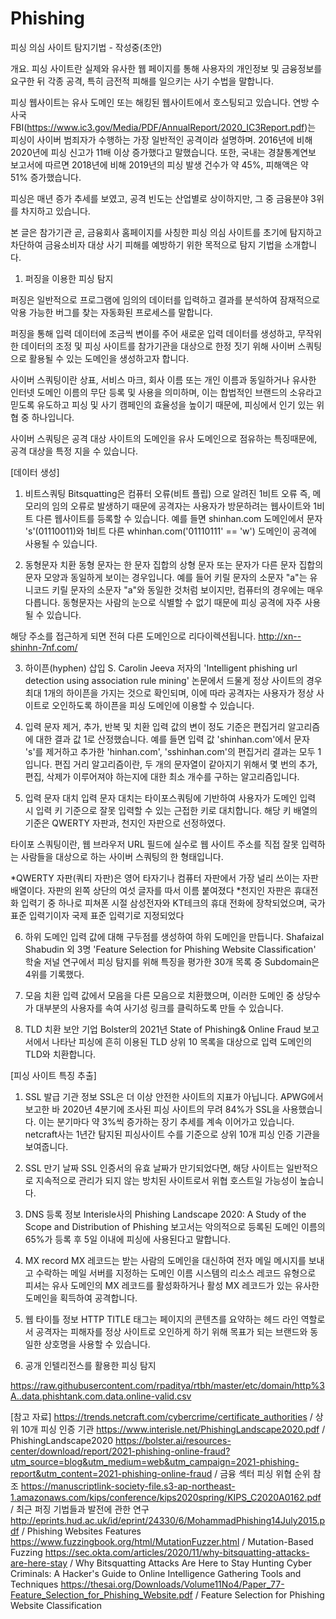 # Phishing 
피싱 의심 사이트 탐지기법 - 작성중(초안)

개요. 
피싱 사이트란 실제와 유사한 웹 페이지를 통해 사용자의 개인정보 및 금융정보를 요구한 뒤 각종 공격, 특히 금전적 피해를 일으키는 사기 수법을 말합니다.

피싱 웹사이트는 유사 도메인 또는 해킹된 웹사이트에서 호스팅되고 있습니다.
연방 수사국 FBI(https://www.ic3.gov/Media/PDF/AnnualReport/2020_IC3Report.pdf)는 피싱이 사이버 범죄자가 수행하는 가장 일반적인 공격이라 설명하며. 2016년에 비해 2020년에 피싱 신고가 11배 이상 증가했다고 말했습니다.
또한, 국내는 경찰통계연보 보고서에 따르면 2018년에 비해 2019년의 피싱 발생 건수가 약 45%, 피해액은 약 51% 증가했습니다.

피싱은 매년 증가 추세를 보였고, 공격 빈도는 산업별로 상이하지만, 그 중 금융분야 3위를 차지하고 있습니다.

본 글은 참가기관 곧, 금융회사 홈페이지를 사칭한 피싱 의심 사이트를 초기에 탐지하고 차단하여 금융소비자 대상 사기 피해를 예방하기 위한 목적으로 탐지 기법을 소개합니다.

1. 퍼징을 이용한 피싱 탐지

퍼징은 일반적으로 프로그램에 임의의 데이터를 입력하고 결과를 분석하여 잠재적으로 악용 가능한 버그를 찾는 자동화된 프로세스를 말합니다.

퍼징을 통해 입력 데이터에 조금씩 변이를 주어 새로운 입력 데이터를 생성하고, 무작위한 데이터의 조정 및 피싱 사이트를 참가기관을 대상으로 한정 짓기 위해 사이버 스쿼팅으로 활용될 수 있는 도메인을 생성하고자 합니다.

사이버 스쿼팅이란 상표, 서비스 마크, 회사 이름 또는 개인 이름과 동일하거나 유사한 인터넷 도메인 이름의 무단 등록 및 사용을 의미하며, 이는 합법적인 브랜드의 소유라고 믿도록 유도하고 피싱 및 사기 캠페인의 효율성을 높이기 때문에, 피싱에서 인기 있는 위협 중 하나입니다.

사이버 스쿼팅은 공격 대상 사이트의 도메인을 유사 도메인으로 점유하는 특징때문에, 공격 대상을 특정 지을 수 있습니다.


[데이터 생성]

1. 비트스쿼팅
Bitsquatting은 컴퓨터 오류(비트 플립) 으로 알려진 1비트 오류 즉, 메모리의 임의 오류로 발생하기 때문에
공격자는 사용자가 방문하려는 웹사이트와 1비트 다른 웹사이트를 등록할 수 있습니다.
예를 들면 shinhan.com 도메인에서 문자 's'(01110011)와 1비트 다른 whinhan.com('01110111' == 'w') 도메인이 공격에 사용될 수 있습니다.

2. 동형문자 치환
동형 문자는 한 문자 집합의 상형 문자 또는 문자가 다른 문자 집합의 문자 모양과 동일하게 보이는 경우입니다. 
예를 들어 키릴 문자의 소문자 "а"는 유니코드 키릴 문자의 소문자 "a"와 동일한 것처럼 보이지만, 컴퓨터의 경우에는 매우 다릅니다.
동형문자는 사람의 눈으로 식별할 수 없기 때문에 피싱 공격에 자주 사용될 수 있습니다.

해당 주소를 접근하게 되면 전혀 다른 도메인으로 리다이렉션됩니다.
http://xn--shinhn-7nf.com/

3. 하이픈(hyphen) 삽입
S. Carolin Jeeva 저자의 'Intelligent phishing url detection using association rule mining' 논문에서 드물게 정상 사이트의 경우 최대 1개의 하이픈을 가지는 것으로 확인되며, 이에 따라 공격자는 사용자가 정상 사이트로 오인하도록 하이픈을 피싱 도메인에 이용할 수 있습니다.

4. 입력 문자 제거, 추가, 반복 및 치환
입력 값의 변이 정도 기준은 편집거리 알고리즘에 대한 결과 값 1로 산정했습니다.
예를 들면 입력 값 'shinhan.com'에서 문자 's'를 제거하고 추가한 'hinhan.com', 'sshinhan.com'의 편집거리 결과는 모두 1입니다.
편집 거리 알고리즘이란, 두 개의 문자열이 같아지기 위해서 몇 번의 추가, 편집, 삭제가 이루어져야 하는지에 대한 최소 개수를 구하는 알고리즘입니다.

5. 입력 문자 대치
입력 문자 대치는 타이포스쿼팅에 기반하여 사용자가 도메인 입력 시 입력 키 기준으로 잘못 입력할 수 있는 근접한 키로 대치합니다. 해당 키 배열의 기준은 QWERTY 자판과, 천지인 자판으로 선정하였다.

타이포 스쿼팅이란, 웹 브라우저 URL 필드에 실수로 웹 사이트 주소를 직접 잘못 입력하는 사람들을 대상으로 하는 사이버 스쿼팅의 한 형태입니다.

*QWERTY 자판(쿼티 자판)은 영어 타자기나 컴퓨터 자판에서 가장 널리 쓰이는 자판 배열이다. 자판의 왼쪽 상단의 여섯 글자를 따서 이름 붙여졌다
*천지인 자판은 휴대전화 입력기 중 하나로 피쳐폰 시절 삼성전자와 KT테크의 휴대 전화에 장착되었으며, 국가 표준 입력기이자 국제 표준 입력기로 지정되었다


6. 하위 도메인
입력 값에 대해 구두점를 생성하여 하위 도메인을 만듭니다. Shafaizal Shabudin 외 3명 'Feature Selection for Phishing Website Classification' 학술 저널 연구에서 피싱 탐지를 위해 특징을 평가한 30개 목록 중 Subdomain은 4위를 기록했다.

7. 모음 치환
입력 값에서 모음을 다른 모음으로 치환했으며, 이러한 도메인 중 상당수가 대부분의 사용자를 속여 사기성 링크를 클릭하도록 만들 수 있습니다.

8. TLD 치환
보안 기업 Bolster의 2021년 State of Phishing& Online Fraud 보고서에서 나타난 피싱에 흔히 이용된 TLD 상위 10 목록을 대상으로 입력 도메인의 TLD와 치환합니다.

[피싱 사이트 특징 추출]
1. SSL 발급 기관 정보
SSL은 더 이상 안전한 사이트의 지표가 아닙니다.
APWG에서 보고한 바 2020년 4분기에 조사된 피싱 사이트의 무려 84%가 SSL을 사용했습니다.
이는 분기마다 약 3%씩 증가하는 장기 추세를 계속 이어가고 있습니다.
netcraft사는 1년간 탐지된 피싱사이트 수를 기준으로 상위 10개 피싱 인증 기관을 보여줍니다.

2. SSL 만기 날짜
SSL 인증서의 유효 날짜가 만기되었다면, 해당 사이트는 일반적으로 지속적으로 관리가 되지 않는 방치된 사이트로서 위협 호스트일 가능성이 높습니다.

3. DNS 등록 정보
Interisle사의 Phishing Landscape 2020: A Study of the Scope and Distribution of Phishing 보고서는 악의적으로 등록된 도메인 이름의 65%가 등록 후 5일 이내에 피싱에 사용된다고 말합니다.

4. MX record
MX 레코드는 받는 사람의 도메인을 대신하여 전자 메일 메시지를 보내고 수락하는 메일 서버를 지정하는 도메인 이름 시스템의 리소스 레코드 유형으로 피셔는 유사 도메인의 MX 레코드를 활성화하거나 활성 MX 레코드가 있는 유사한 도메인을 획득하여 공격합니다.

5. 웹 타이틀 정보
HTTP TITLE 태그는 페이지의 콘텐츠를 요약하는 헤드 라인 역할로서 공격자는 피해자를 정상 사이트로 오인하게 하기 위해 목표가 되는 브랜드와 동일한 상호명을 사용할 수 있습니다.


2. 공개 인텔리전스를 활용한 피싱 탐지

https://raw.githubusercontent.com/rpaditya/rtbh/master/etc/domain/http%3A..data.phishtank.com.data.online-valid.csv



[참고 자료]
https://trends.netcraft.com/cybercrime/certificate_authorities / 상위 10개 피싱 인증 기관
https://www.interisle.net/PhishingLandscape2020.pdf / PhishingLandscape2020
https://bolster.ai/resources-center/download/report/2021-phishing-online-fraud?utm_source=blog&utm_medium=web&utm_campaign=2021-phishing-report&utm_content=2021-phishing-online-fraud / 금융 섹터 피싱 위협 순위 참조
https://manuscriptlink-society-file.s3-ap-northeast-1.amazonaws.com/kips/conference/kips2020spring/KIPS_C2020A0162.pdf / 최근 퍼징 기법들과 발전에 관한 연구
http://eprints.hud.ac.uk/id/eprint/24330/6/MohammadPhishing14July2015.pdf / Phishing Websites Features
https://www.fuzzingbook.org/html/MutationFuzzer.html / Mutation-Based Fuzzing
https://sec.okta.com/articles/2020/11/why-bitsquatting-attacks-are-here-stay / Why Bitsquatting Attacks Are Here to Stay
Hunting Cyber Criminals: A Hacker's Guide to Online Intelligence Gathering Tools and Techniques
https://thesai.org/Downloads/Volume11No4/Paper_77-Feature_Selection_for_Phishing_Website.pdf / Feature Selection for Phishing Website Classification
